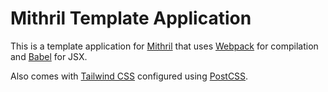 # Mithril Template Application

This is a template application for [Mithril](https://mithril.js.org) that uses [Webpack](https://webpack.js.org) for compilation and [Babel](https://babeljs.io) for JSX.

Also comes with [Tailwind CSS](https://tailwindcss.com) configured using [PostCSS](https://postcss.org).

